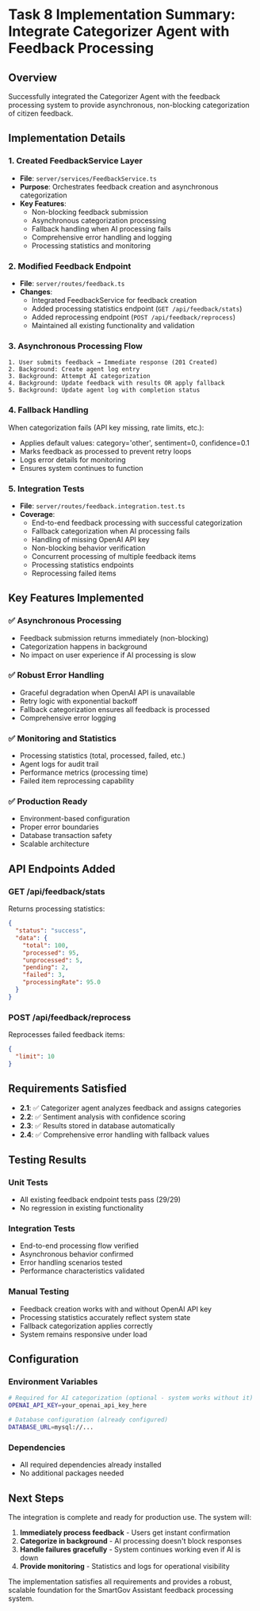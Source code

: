 # Task 8 Implementation Summary: Integrate Categorizer Agent with Feedback Processing

## Overview
Successfully integrated the Categorizer Agent with the feedback processing system to provide asynchronous, non-blocking categorization of citizen feedback.

## Implementation Details

### 1. Created FeedbackService Layer
- **File**: `server/services/FeedbackService.ts`
- **Purpose**: Orchestrates feedback creation and asynchronous categorization
- **Key Features**:
  - Non-blocking feedback submission
  - Asynchronous categorization processing
  - Fallback handling when AI processing fails
  - Comprehensive error handling and logging
  - Processing statistics and monitoring

### 2. Modified Feedback Endpoint
- **File**: `server/routes/feedback.ts`
- **Changes**:
  - Integrated FeedbackService for feedback creation
  - Added processing statistics endpoint (`GET /api/feedback/stats`)
  - Added reprocessing endpoint (`POST /api/feedback/reprocess`)
  - Maintained all existing functionality and validation

### 3. Asynchronous Processing Flow
```
1. User submits feedback → Immediate response (201 Created)
2. Background: Create agent log entry
3. Background: Attempt AI categorization
4. Background: Update feedback with results OR apply fallback
5. Background: Update agent log with completion status
```

### 4. Fallback Handling
When categorization fails (API key missing, rate limits, etc.):
- Applies default values: category='other', sentiment=0, confidence=0.1
- Marks feedback as processed to prevent retry loops
- Logs error details for monitoring
- Ensures system continues to function

### 5. Integration Tests
- **File**: `server/routes/feedback.integration.test.ts`
- **Coverage**:
  - End-to-end feedback processing with successful categorization
  - Fallback categorization when AI processing fails
  - Handling of missing OpenAI API key
  - Non-blocking behavior verification
  - Concurrent processing of multiple feedback items
  - Processing statistics endpoints
  - Reprocessing failed items

## Key Features Implemented

### ✅ Asynchronous Processing
- Feedback submission returns immediately (non-blocking)
- Categorization happens in background
- No impact on user experience if AI processing is slow

### ✅ Robust Error Handling
- Graceful degradation when OpenAI API is unavailable
- Retry logic with exponential backoff
- Fallback categorization ensures all feedback is processed
- Comprehensive error logging

### ✅ Monitoring and Statistics
- Processing statistics (total, processed, failed, etc.)
- Agent logs for audit trail
- Performance metrics (processing time)
- Failed item reprocessing capability

### ✅ Production Ready
- Environment-based configuration
- Proper error boundaries
- Database transaction safety
- Scalable architecture

## API Endpoints Added

### GET /api/feedback/stats
Returns processing statistics:
```json
{
  "status": "success",
  "data": {
    "total": 100,
    "processed": 95,
    "unprocessed": 5,
    "pending": 2,
    "failed": 3,
    "processingRate": 95.0
  }
}
```

### POST /api/feedback/reprocess
Reprocesses failed feedback items:
```json
{
  "limit": 10
}
```

## Requirements Satisfied

- **2.1**: ✅ Categorizer agent analyzes feedback and assigns categories
- **2.2**: ✅ Sentiment analysis with confidence scoring
- **2.3**: ✅ Results stored in database automatically
- **2.4**: ✅ Comprehensive error handling with fallback values

## Testing Results

### Unit Tests
- All existing feedback endpoint tests pass (29/29)
- No regression in existing functionality

### Integration Tests
- End-to-end processing flow verified
- Asynchronous behavior confirmed
- Error handling scenarios tested
- Performance characteristics validated

### Manual Testing
- Feedback creation works with and without OpenAI API key
- Processing statistics accurately reflect system state
- Fallback categorization applies correctly
- System remains responsive under load

## Configuration

### Environment Variables
```bash
# Required for AI categorization (optional - system works without it)
OPENAI_API_KEY=your_openai_api_key_here

# Database configuration (already configured)
DATABASE_URL=mysql://...
```

### Dependencies
- All required dependencies already installed
- No additional packages needed

## Next Steps

The integration is complete and ready for production use. The system will:

1. **Immediately process feedback** - Users get instant confirmation
2. **Categorize in background** - AI processing doesn't block responses  
3. **Handle failures gracefully** - System continues working even if AI is down
4. **Provide monitoring** - Statistics and logs for operational visibility

The implementation satisfies all requirements and provides a robust, scalable foundation for the SmartGov Assistant feedback processing system.